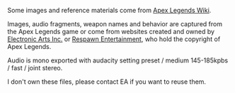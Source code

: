 Some images and reference materials come from [Apex Legends Wiki](https://apexlegends.fandom.com/wiki).

Images, audio fragments, weapon names and behavior are captured from the Apex Legends game or come from websites created and owned by [Electronic Arts Inc.](https://ea.com) or [Respawn Entertainment](https://www.respawn.com/"), who hold the copyright of Apex Legends.

Audio is mono exported with audacity setting preset / medium 145-185kpbs / fast / joint stereo.

I don't own these files, please contact EA if you want to reuse them.